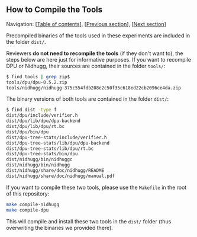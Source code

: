 ## How to Compile the Tools

Navigation: [[Table of contents]], [[Previous section]], [[Next section]]

[Table of contents]: 1-intro.md#index
[Previous section]: 1-intro.md
[Next section]: 3-section-6.1.md

Precompiled binaries of the tools used in these experiments are included in the
folder `dist/`.

Reviewers **do not need to recompile the tools** (if they don't want to), the
steps below are here just for informative purposes.  If you want to recompile
DPU or Nidhugg, their sources are contained in the folder `tools/`:

```sh
$ find tools | grep zip$
tools/dpu/dpu-0.5.2.zip
tools/nidhugg/nidhugg-375c554fdb208e2c50f35c618ed22cb2096ce4da.zip
```

The binary versions of both tools are contained in the folder `dist/`:

```sh
$ find dist -type f
dist/dpu/include/verifier.h
dist/dpu/lib/dpu/dpu-backend
dist/dpu/lib/dpu/rt.bc
dist/dpu/bin/dpu
dist/dpu-tree-stats/include/verifier.h
dist/dpu-tree-stats/lib/dpu/dpu-backend
dist/dpu-tree-stats/lib/dpu/rt.bc
dist/dpu-tree-stats/bin/dpu
dist/nidhugg/bin/nidhuggc
dist/nidhugg/bin/nidhugg
dist/nidhugg/share/doc/nidhugg/README
dist/nidhugg/share/doc/nidhugg/manual.pdf
```

If you want to compile these two tools, please use the `Makefile` in the root of
this repository:

```sh
make compile-nidhugg
make compile-dpu
```

This will compile and install these two tools in the `dist/` folder (thus
overwriting the binaries we provided there).
